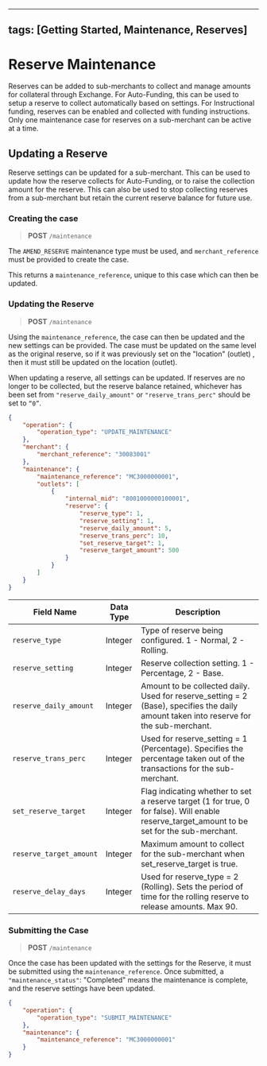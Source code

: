 
---
tags: [Getting Started, Maintenance, Reserves]
---

# Reserve Maintenance

Reserves can be added to sub-merchants to collect and manage amounts for collateral through Exchange. For Auto-Funding, this can be used to setup a reserve to collect automatically based on settings. For Instructional funding, reserves can be enabled and collected with funding instructions. Only one maintenance case for reserves on a sub-merchant can be active at a time.

## Updating a Reserve

Reserve settings can be updated for a sub-merchant. This can be used to update how the reserve collects for Auto-Funding, or to raise the collection amount for the reserve. This can also be used to stop collecting reserves from a sub-merchant but retain the current reserve balance for future use.

### Creating the case

<!-- theme: info -->
>**POST** `/maintenance`

The `AMEND_RESERVE` maintenance type must be used, and `merchant_reference` must be provided to create the case.

This returns a `maintenance_reference`, unique to this case which can then be updated.

### Updating the Reserve 

<!-- theme: info -->
>**POST** `/maintenance`

Using the `maintenance_reference`, the case can then be updated and the new settings can be provided. The case must be updated on the same level as the original reserve, so if it was previously set on the "location" (outlet) , then it must still be updated on the location (outlet).

When updating a reserve, all settings can be updated. If reserves are no longer to be collected, but the reserve balance retained, whichever has been set from `"reserve_daily_amount"` or `"reserve_trans_perc"` should be set to `“0”`.
 
```json
{
    "operation": {
        "operation_type": "UPDATE_MAINTENANCE"
    },
    "merchant": {
        "merchant_reference": "30083001"
    },
    "maintenance": {
        "maintenance_reference": "MC3000000001",
        "outlets": [
            {
                "internal_mid": "8001000000100001",
                "reserve": {
                    "reserve_type": 1,
                    "reserve_setting": 1,
                    "reserve_daily_amount": 5,
                    "reserve_trans_perc": 10,
                    "set_reserve_target": 1,
                    "reserve_target_amount": 500
                }
            }
        ]
    }
}
```

| Field Name              | Data Type | Description                                                                                                                                    |
|-------------------------|-----------|------------------------------------------------------------------------------------------------------------------------------------------------|
| `reserve_type`            | Integer   | Type of reserve being configured. 1 - Normal, 2 - Rolling.                                                                                     |
| `reserve_setting`         | Integer   | Reserve collection setting. 1 - Percentage, 2 - Base.                                                                                          |
| `reserve_daily_amount`    | Integer   | Amount to be collected daily. Used for reserve_setting = 2 (Base), specifies the daily amount taken into reserve for the sub-merchant.         |
| `reserve_trans_perc`      | Integer   | Used for reserve_setting = 1 (Percentage). Specifies the percentage taken out of the transactions for the sub-merchant.                        |
| `set_reserve_target`      | Integer   | Flag indicating whether to set a reserve target (1 for true, 0 for false). Will enable reserve_target_amount to be set for the sub-merchant.   |
| `reserve_target_amount`   | Integer   | Maximum amount to collect for the sub-merchant when set_reserve_target is true.                                                                 |
| `reserve_delay_days`      | Integer   | Used for reserve_type = 2 (Rolling). Sets the period of time for the rolling reserve to release amounts. Max 90.                                        |


### Submitting the Case

<!-- theme: info -->
>**POST** `/maintenance`

Once the case has been updated with the settings for the Reserve, it must be submitted using the `maintenance_reference`.
Once submitted, a `"maintenance_status"`: "Completed" means the maintenance is complete, and the reserve settings have been updated.

```json
{
    "operation": {
        "operation_type": "SUBMIT_MAINTENANCE"
    },
    "maintenance": {
        "maintenance_reference": "MC3000000001"
    }
}
```

